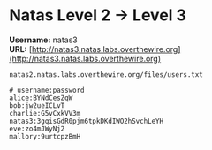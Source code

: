 # Natas Level 2 → Level 3

**Username:** natas3  
**URL:** [http://natas3.natas.labs.overthewire.org](http://natas3.natas.labs.overthewire.org)

```
natas2.natas.labs.overthewire.org/files/users.txt

# username:password
alice:BYNdCesZqW
bob:jw2ueICLvT
charlie:G5vCxkVV3m
natas3:3gqisGdR0pjm6tpkDKdIWO2hSvchLeYH
eve:zo4mJWyNj2
mallory:9urtcpzBmH
```

